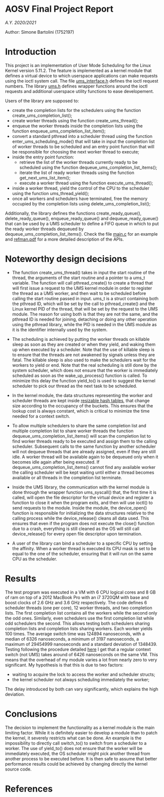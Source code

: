 # AOSV Final Project Report
_A.Y. 2020/2021_

Author: Simone Bartolini (1752197) 

# Introduction

This project is an implementation of User Mode Scheduling for the Linux Kernel version 5.11.2. The feature is implemented as a kernel module that defines a virtual device to which userspace applications can make requests using the ioctl system call. The file [ums_interface.h](../src/kernel/ums_interface.h) defines the ioctl request numbers.
The library [ums.h](../src/library/ums.h) defines wrapper functions around the ioctl requests and additional userspace utility functions to ease developement.

Users of the library are supposed to:
- create the completion lists for the schedulers using the function create_ums_completion_list();
- create worker threads using the function create_ums_thread();
- enqueue the worker threads inside the completion lists using the function enqueue_ums_completion_list_item();
- convert a standard pthread into a scheduler thread using the function enter_ums_scheduling_mode() that will take in input the completion list of worker threads to be scheduled and an entry point function that will be responsible for choosing the next worker thread to execute;
- inside the entry point function:
  - retrieve the list of the worker threads currently ready to be scheduled using the function dequeue_ums_completion_list_items();
  - iterate the list of ready worker threads using the function get_next_ums_list_item();
  - execute a worker thread using the function execute_ums_thread();
- inside a worker thread, yield the control of the CPU to the scheduler using the function ums_thread_yield();
- once all workers and schedulers have terminated, free the memory occupied by the completion lists using delete_ums_completion_list();

Additionally, the library defines the functions create_ready_queue(), delete_ready_queue(), enqueue_ready_queue() and dequeue_ready_queue() that can be used by a UMS scheduler to define a FIFO queue in which to put the ready worker threads dequeued by dequeue_ums_completion_list_items().
Check the file [main.c](../src/user/main.c) for an example and [refman.pdf](refman.pdf) for a more detailed description of the APIs.

# Noteworthy design decisions

- The function create_ums_thread() takes in input the start routine of the thread, the arguments of the start routine and a pointer to a ums_t variable. 
The function will call pthread_create() to create a thread that will first issue a request to the UMS kernel module in order to register the thread as a UMS worker, and then wait to be scheduled before calling the start routine passed in input. ums_t is a struct containing both the pthread ID, which will be set by the call to pthread_create() and the Linux kernel PID of the thread, that will be set by the request to the UMS module. The reason for using both is that they are not the same, and the pthread ID is needed for joining, detaching or doing any other operation using the pthread library, while the PID is needed in the UMS module as it is the identifier internally used by the system.

- The scheduling is achieved by putting the worker threads on killable sleep as soon as they are created or when they yield, and waking them up when executed by a scheduler. Note that the use of killable sleep is to ensure that the threads are not awakened by signals unless they are fatal. The killable sleep is also used to make the schedulers wait for the workers to yield or end. Note that the real scheduling is still done by the system scheduler, which does not ensure that the worker is immediately scheduled as soon as the wake_up_process() function is called. To minimize this delay the function yield_to() is used to suggest the kernel scheduler to pick our thread as the next task to be scheduled.

- In the kernel module, the data structures representing the worker and scheduler threads are kept inside [resizable hash tables](https://lwn.net/Articles/751374/), that change size according to the occupancy of the buckets. This ensures that the lookup cost is always constant, which is critical to minimize the time needed for a context switch.

- To allow multiple schedulers to share the same completion list and multiple completion list to share worker threads the function dequeue_ums_completion_list_items() will scan the completion list to find worker threads ready to be executed and assign them to the calling scheduler. Subsequent calls to the same function by another scheduler will not dequeue threads that are already assigned, even if they are still idle. A worker thread will be available again to be dequeued only when it becomes idle again after being executed. If dequeue_ums_completion_list_items() cannot find any available worker the calling scheduler will be kept waiting until either a thread becomes available or all threads in the completion list terminate.

- Inside the UMS library, the communication with the kernel module is done through the wrapper function ums_syscall() that, the first time it is called, will open the file descriptor for the virtual device and register a function to close it when the program exits, and then will use ioctl() to send requests to the module. Inside the module, the device_open() function is responsible for initializing the data structures relative to the calling process while the device_release() cleans all data used. This ensures that even if the program does not execute the close() function due to a crash, everything is still cleaned as the OS will still call device_release() for every open file descriptor upon termination.

- A user of the library can bind a scheduler to a specific CPU by setting the affinity. When a worker thread is executed its CPU mask is set to be equal to the one of the scheduler, ensuring that it will run on the same CPU as the scheduler.

# Results
The test program was executed in a VM with 6 CPU logical cores and 8 GB of ram on top of a 2012 MacBook Pro with an i7 3720QM with base and boost clocks of 2.6 GHz and 3.6 GHz respectively. The code defines 6 scheduler threads (one per core), 12 worker threads, and two completion lists. The first completion list contains all the workers while the second only the odd ones. Similarly, even schedulers use the first completion list while odd schedulers the second. This allows testing both schedulers sharing completion lists and completion lists sharing workers. Each worker yields 100 times. 
The average switch time was 124894 nanoseconds, with a median of  6326 nanoseconds, a minimum of 3197 nanoseconds, a maximum of 29454999 nanoseconds and a standard deviation of 1348439. 
Testing following the procedure detailed [here](https://eli.thegreenplace.net/2018/measuring-context-switching-and-memory-overheads-for-linux-threads/#id7) I get that a regular context switch (not UMS) takes around of 6426 nanoseconds on the same VM. This means that the overhead of my module varies a lot from nearly zero to very significant. My hypothesis is that this is due to two factors:
- waiting to acquire the lock to access the worker and scheduler structs;
- the kernel scheduler not always scheduling immediately the worker;

The delay introduced by both can vary significantly, which explains the high deviation.

# Conclusions
The decision to implement the functionality as a kernel module is the main limiting factor. While it is definitely easier to develop a module than to patch the kernel, it severely restricts what can be done. An example is the impossibility to directly call switch_to() to switch from a scheduler to a worker. The use of yield_to() does not ensure that the worker will be immediately executed, the OS scheduler might pick another thread from another process to be executed before. It is then safe to assume that better performance results could be achieved by changing directly the kernel source code.

# References